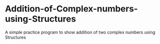 # Addition-of-Complex-numbers-using-Structures
A simple practice program to show addition of two complex numbers using Structures
